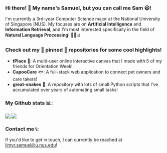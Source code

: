 ### Hi there! :wave: My name's Samuel, but you can call me Sam :smiley:!

I'm currently a 3rd-year Computer Science major at the National University of Singapore (NUS). My focuses are on **Artificial Intelligence** and **Information Retrieval**, and I'm most interested specifically in the field of **Natural Language Processing**! :closed_book::page_facing_up::bar_chart:

### Check out my :pushpin: pinned :pushpin: repositories for some cool highlights!

- **tPlace** :deciduous_tree:: A multi-user online interactive canvas that I made with 5 of my friends for Orientation Week!
- **CapooCare** :fish:: A full-stack web application to connect pet owners and care takers!
- **great-snakes** :snake:: A repository with lots of small Python scripts that I've accumulated over years of automating small tasks!

### My Github stats :bar_chart::

<a href="https://github.com/anuraghazra/github-readme-stats">
  <img align="center" src="https://github-readme-stats.vercel.app/api?username=Sam-limyr&count_private=true&include_all_commits=true&custom_title=My Code Contributions&show_icons=true&bg_color=30,A33764,1D2671&icon_color=A1bdeb&title_color=A1bdeb&text_color=e6e0ff" />
</a>
<a href="https://github.com/anuraghazra/github-readme-stats">
  <img align="center" src="https://github-readme-stats.vercel.app/api/top-langs/?username=Sam-limyr&layout=compact&langs_count=10&custom_title=Most Used Languages&bg_color=30,1D2671,933764&icon_color=A1bdeb&title_color=A1bdeb&text_color=e6e0ff" />
</a>

### Contact me :telephone_receiver::

If you'd like to get in touch, I can currently be reached at limyr.samuel@u.nus.edu!
